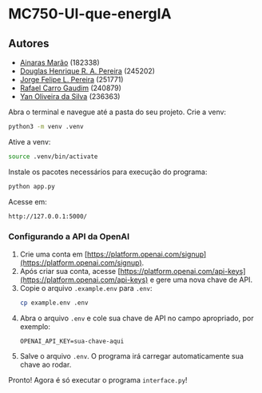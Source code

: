 # MC750-UI-que-energIA



## Autores
- [Ainaras Marão](https://github.com/MaraoLT)  (182338)
- [Douglas Henrique R. A. Pereira](https://github.com/Dourialp)  (245202)
- [Jorge Felipe L. Pereira](https://github.com/jorgequintino)  (251771)
- [Rafael Carro Gaudim](https://github.com/RafaelCarro)  (240879)
- [Yan Oliveira da Silva](https://github.com/Cl4nyz)  (236363)

Abra o terminal e navegue até a pasta do seu projeto.
Crie a venv:
```bash
python3 -m venv .venv
```
Ative a venv:
```bash
source .venv/bin/activate
```
Instale os pacotes necessários para execução do programa:
```bash
python app.py
```

Acesse em:
```bash
http://127.0.0.1:5000/
```

### Configurando a API da OpenAI

1. Crie uma conta em [https://platform.openai.com/signup](https://platform.openai.com/signup).
2. Após criar sua conta, acesse [https://platform.openai.com/api-keys](https://platform.openai.com/api-keys) e gere uma nova chave de API.
3. Copie o arquivo `.example.env` para `.env`:
   ```bash
   cp example.env .env
   ```
4. Abra o arquivo `.env` e cole sua chave de API no campo apropriado, por exemplo:
   ```
   OPENAI_API_KEY=sua-chave-aqui
   ```
5. Salve o arquivo `.env`. O programa irá carregar automaticamente sua chave ao rodar.

Pronto! Agora é só executar o programa `interface.py`!